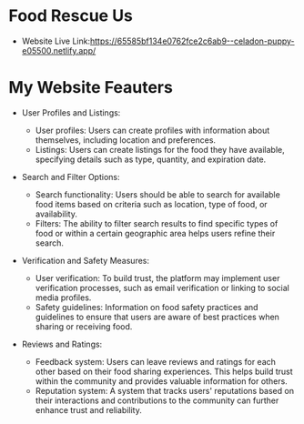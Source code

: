 # Food Rescue Us

- Website Live Link:https://65585bf134e0762fce2c6ab9--celadon-puppy-e05500.netlify.app/
# My Website Feauters
 - User Profiles and Listings:
   - User profiles: Users can create profiles with information about themselves, including location and preferences.
   - Listings: Users can create listings for the food they have available, specifying details such as type, quantity, and expiration date.

 - Search and Filter Options:
   - Search functionality: Users should be able to search for available food items based on criteria such as location, type of food, or availability.
   - Filters: The ability to filter search results to find specific types of food or within a certain geographic area helps users refine their search.

 - Verification and Safety Measures:
   - User verification: To build trust, the platform may implement user verification processes, such as email verification or linking to social media profiles.
   - Safety guidelines: Information on food safety practices and guidelines to ensure that users are aware of best practices when sharing or receiving food.

 - Reviews and Ratings:
   - Feedback system: Users can leave reviews and ratings for each other based on their food sharing experiences. This helps build trust within the community and provides valuable information for others.
   - Reputation system: A system that tracks users' reputations based on their interactions and contributions to the community can further enhance trust and reliability.      